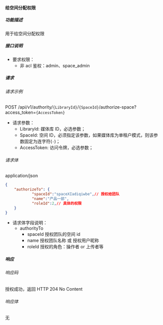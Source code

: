 #### 给空间分配权限

##### 功能描述

用于给空间分配权限

##### 接口说明

- 要求权限：
    - 非 acl 鉴权：admin、space_admin

##### 请求

###### 请求示例  

POST /api/v1/authority/`{LibraryId}`/`{SpaceId}`/authorize-space?access_token=`{AccessToken}`

- 请求参数：
  - LibraryId: 媒体库 ID，必选参数；
  - SpaceId: 空间 ID，必须指定该参数，如果媒体库为单租户模式，则该参数固定为连字符(`-`)；
  - AccessToken: 访问令牌，必选参数；

###### 请求体

application/json

```json
{
    "authorizeTo": {
            "spaceId":"spaceXIadiqiwbe",// 授权给团队
            "name":"产品一部",
            "roleId":2,// 具体的权限
    }
}
```

- 请求体字段说明：
  - authorityTo 
    - spaceId 授权团队的空间 id
    - name 授权团队名称 或 授权用户昵称
    - roleId 授权的角色：操作者 or 上传者等

##### 响应

###### 响应码

授权成功，返回 HTTP 204 No Content

###### 响应体

无
